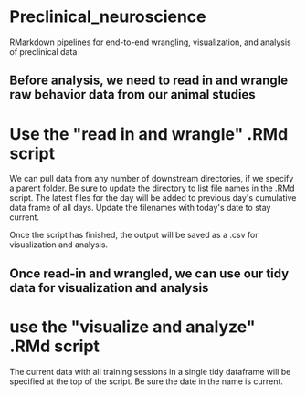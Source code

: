 # Preclinical_neuroscience
RMarkdown pipelines for end-to-end wrangling, visualization, and analysis of preclinical data

## Before analysis, we need to read in and wrangle raw behavior data from our animal studies
# Use the "read in and wrangle" .RMd script

We can pull data from any number of downstream directories, if we specify a parent folder. Be sure to update the directory to list file names in the .RMd script. 
The latest files for the day will be added to previous day's cumulative data frame of all days. Update the filenames with today's date to stay current.

Once the script has finished, the output will be saved as a .csv for visualization and analysis. 

## Once read-in and wrangled, we can use our tidy data for visualization and analysis
# use the "visualize and analyze" .RMd script

The current data with all training sessions in a single tidy dataframe will be specified at the top of the script. Be sure the date in the name is current.
